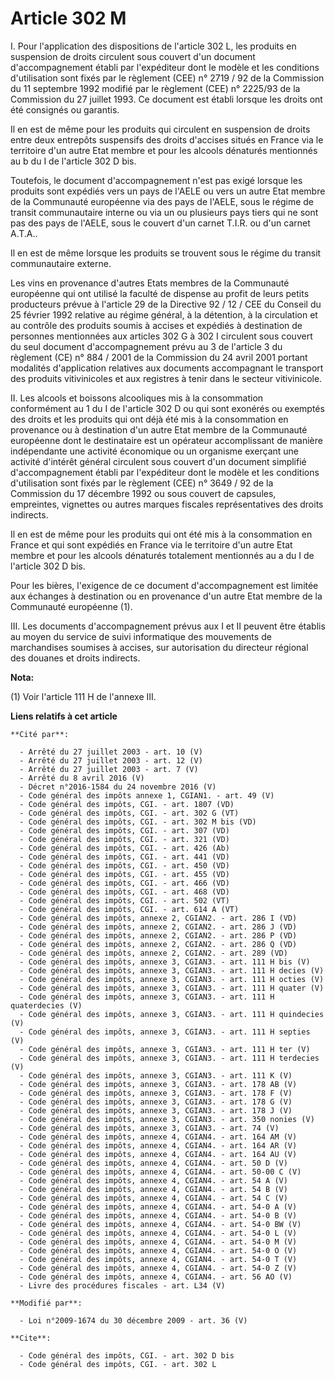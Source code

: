 # Article 302 M

I. Pour l'application des dispositions de l'article 302 L, les produits en suspension de droits circulent sous couvert d'un
document d'accompagnement établi par l'expéditeur dont le modèle et les conditions d'utilisation sont fixés par le règlement
(CEE) n° 2719 / 92 de la Commission du 11 septembre 1992 modifié par le règlement (CEE) n° 2225/93 de la Commission du 27
juillet 1993. Ce document est établi lorsque les droits ont été consignés ou garantis. 

Il en est de même pour les produits qui circulent en suspension de droits entre deux entrepôts suspensifs des droits
d'accises situés en France via le territoire d'un autre Etat membre et pour les alcools dénaturés mentionnés au b du I de
l'article 302 D bis. 

Toutefois, le document d'accompagnement n'est pas exigé lorsque les produits sont expédiés vers un pays de l'AELE ou vers un
autre Etat membre de la Communauté européenne via des pays de l'AELE, sous le régime de transit communautaire interne ou via
un ou plusieurs pays tiers qui ne sont pas des pays de l'AELE, sous le couvert d'un carnet T.I.R. ou d'un carnet A.T.A.. 

Il en est de même lorsque les produits se trouvent sous le régime du transit communautaire externe. 

Les vins en provenance d'autres Etats membres de la Communauté européenne qui ont utilisé la faculté de dispense au profit de
leurs petits producteurs prévue à l'article 29 de la Directive 92 / 12 / CEE du Conseil du 25 février 1992 relative au régime
général, à la détention, à la circulation et au contrôle des produits soumis à accises et expédiés à destination de personnes
mentionnées aux articles 302 G à 302 I circulent sous couvert du seul document d'accompagnement prévu au 3 de l'article 3 du
règlement (CE) n° 884 / 2001 de la Commission du 24 avril 2001 portant modalités d'application relatives aux documents
accompagnant le transport des produits vitivinicoles et aux registres à tenir dans le secteur vitivinicole. 

II. Les alcools et boissons alcooliques mis à la consommation conformément au 1 du I de l'article 302 D ou qui sont exonérés
ou exemptés des droits et les produits qui ont déjà été mis à la consommation en provenance ou à destination d'un autre Etat
membre de la Communauté européenne dont le destinataire est un opérateur accomplissant de manière indépendante une activité
économique ou un organisme exerçant une activité d'intérêt général circulent sous couvert d'un document simplifié
d'accompagnement établi par l'expéditeur dont le modèle et les conditions d'utilisation sont fixés par le règlement (CEE) n°
3649 / 92 de la Commission du 17 décembre 1992 ou sous couvert de capsules, empreintes, vignettes ou autres marques fiscales
représentatives des droits indirects.

Il en est de même pour les produits qui ont été mis à la consommation en France et qui sont expédiés en France via le
territoire d'un autre Etat membre et pour les alcools dénaturés totalement mentionnés au a du I de l'article 302 D bis. 

Pour les bières, l'exigence de ce document d'accompagnement est limitée aux échanges à destination ou en provenance d'un
autre Etat membre de la Communauté européenne (1). 

III. Les documents d'accompagnement prévus aux I et II peuvent être établis au moyen du service de suivi informatique des
mouvements de marchandises soumises à accises, sur autorisation du directeur régional des douanes et droits indirects.

**Nota:**

(1) Voir l'article 111 H de l'annexe III.

**Liens relatifs à cet article**

	**Cité par**:

	  - Arrêté du 27 juillet 2003 - art. 10 (V)
	  - Arrêté du 27 juillet 2003 - art. 12 (V)
	  - Arrêté du 27 juillet 2003 - art. 7 (V)
	  - Arrêté du 8 avril 2016 (V)
	  - Décret n°2016-1584 du 24 novembre 2016 (V)
	  - Code général des impôts annexe 1, CGIAN1. - art. 49 (V)
	  - Code général des impôts, CGI. - art. 1807 (VD)
	  - Code général des impôts, CGI. - art. 302 G (VT)
	  - Code général des impôts, CGI. - art. 302 M bis (VD)
	  - Code général des impôts, CGI. - art. 307 (VD)
	  - Code général des impôts, CGI. - art. 321 (VD)
	  - Code général des impôts, CGI. - art. 426 (Ab)
	  - Code général des impôts, CGI. - art. 441 (VD)
	  - Code général des impôts, CGI. - art. 450 (VD)
	  - Code général des impôts, CGI. - art. 455 (VD)
	  - Code général des impôts, CGI. - art. 466 (VD)
	  - Code général des impôts, CGI. - art. 468 (VD)
	  - Code général des impôts, CGI. - art. 502 (VT)
	  - Code général des impôts, CGI. - art. 614 A (VT)
	  - Code général des impôts, annexe 2, CGIAN2. - art. 286 I (VD)
	  - Code général des impôts, annexe 2, CGIAN2. - art. 286 J (VD)
	  - Code général des impôts, annexe 2, CGIAN2. - art. 286 P (VD)
	  - Code général des impôts, annexe 2, CGIAN2. - art. 286 Q (VD)
	  - Code général des impôts, annexe 2, CGIAN2. - art. 289 (VD)
	  - Code général des impôts, annexe 3, CGIAN3. - art. 111 H bis (V)
	  - Code général des impôts, annexe 3, CGIAN3. - art. 111 H decies (V)
	  - Code général des impôts, annexe 3, CGIAN3. - art. 111 H octies (V)
	  - Code général des impôts, annexe 3, CGIAN3. - art. 111 H quater (V)
	  - Code général des impôts, annexe 3, CGIAN3. - art. 111 H quaterdecies (V)
	  - Code général des impôts, annexe 3, CGIAN3. - art. 111 H quindecies (V)
	  - Code général des impôts, annexe 3, CGIAN3. - art. 111 H septies (V)
	  - Code général des impôts, annexe 3, CGIAN3. - art. 111 H ter (V)
	  - Code général des impôts, annexe 3, CGIAN3. - art. 111 H terdecies (V)
	  - Code général des impôts, annexe 3, CGIAN3. - art. 111 K (V)
	  - Code général des impôts, annexe 3, CGIAN3. - art. 178 AB (V)
	  - Code général des impôts, annexe 3, CGIAN3. - art. 178 F (V)
	  - Code général des impôts, annexe 3, CGIAN3. - art. 178 G (V)
	  - Code général des impôts, annexe 3, CGIAN3. - art. 178 J (V)
	  - Code général des impôts, annexe 3, CGIAN3. - art. 350 nonies (V)
	  - Code général des impôts, annexe 3, CGIAN3. - art. 74 (V)
	  - Code général des impôts, annexe 4, CGIAN4. - art. 164 AM (V)
	  - Code général des impôts, annexe 4, CGIAN4. - art. 164 AR (V)
	  - Code général des impôts, annexe 4, CGIAN4. - art. 164 AU (V)
	  - Code général des impôts, annexe 4, CGIAN4. - art. 50 D (V)
	  - Code général des impôts, annexe 4, CGIAN4. - art. 50-00 C (V)
	  - Code général des impôts, annexe 4, CGIAN4. - art. 54 A (V)
	  - Code général des impôts, annexe 4, CGIAN4. - art. 54 B (V)
	  - Code général des impôts, annexe 4, CGIAN4. - art. 54 C (V)
	  - Code général des impôts, annexe 4, CGIAN4. - art. 54-0 A (V)
	  - Code général des impôts, annexe 4, CGIAN4. - art. 54-0 B (V)
	  - Code général des impôts, annexe 4, CGIAN4. - art. 54-0 BW (V)
	  - Code général des impôts, annexe 4, CGIAN4. - art. 54-0 L (V)
	  - Code général des impôts, annexe 4, CGIAN4. - art. 54-0 M (V)
	  - Code général des impôts, annexe 4, CGIAN4. - art. 54-0 O (V)
	  - Code général des impôts, annexe 4, CGIAN4. - art. 54-0 T (V)
	  - Code général des impôts, annexe 4, CGIAN4. - art. 54-0 Z (V)
	  - Code général des impôts, annexe 4, CGIAN4. - art. 56 AO (V)
	  - Livre des procédures fiscales - art. L34 (V)

	**Modifié par**:

	  - Loi n°2009-1674 du 30 décembre 2009 - art. 36 (V)

	**Cite**:

	  - Code général des impôts, CGI. - art. 302 D bis
	  - Code général des impôts, CGI. - art. 302 L

